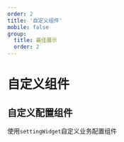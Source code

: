 ```yaml
---
order: 2
title: '自定义组件'
mobile: false
group: 
  title: 最佳展示
  order: 2
---
```

# 自定义组件

## 自定义配置组件

使用`settingWidget`自定义业务配置组件

<code src="./demo/custom-flow/index.tsx"></code>
